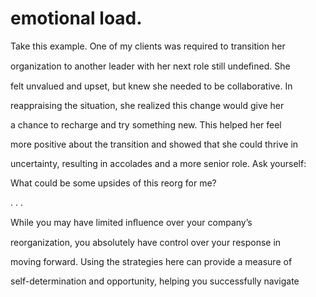 # emotional load.

Take this example. One of my clients was required to transition her

organization to another leader with her next role still undeﬁned. She

felt unvalued and upset, but knew she needed to be collaborative. In

reappraising the situation, she realized this change would give her

a chance to recharge and try something new. This helped her feel

more positive about the transition and showed that she could thrive in

uncertainty, resulting in accolades and a more senior role. Ask yourself:

What could be some upsides of this reorg for me?

. . .

While you may have limited inﬂuence over your company’s

reorganization, you absolutely have control over your response in

moving forward. Using the strategies here can provide a measure of

self-determination and opportunity, helping you successfully navigate